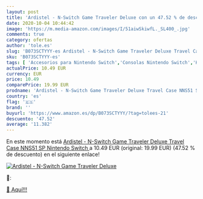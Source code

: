 ```yaml
---
layout: post
title: 'Ardistel - N-Switch Game Traveler Deluxe con un 47.52 % de descuento'
date: 2020-10-04 10:44:42
image: 'https://m.media-amazon.com/images/I/51aiwSkiwfL._SL400_.jpg'
comments: true
category: ofertas
author: 'tole.es'
slug: 'B073SCTYYY-es Ardistel - N-Switch Game Traveler Deluxe Travel Case NNS51...'
sku: 'B073SCTYYY-es'
tags: [ 'Accesorios para Nintendo Switch','Consolas Nintendo Switch','Hardware y juegos para Nintendo Switch','Iluminación','Iluminación de ambiente de interior','Iluminación de interior','Iluminación decorativa y para usos específicos de interior','Juegos para Nintendo Switch','Mandos para Nintendo Switch','Videojuegos','nintendo', ]
actualPrice: 10.49 EUR
currency: EUR
price: 10.49
comparePrice: 19.99 EUR
prodname: 'Ardistel - N-Switch Game Traveler Deluxe Travel Case NNS51 SP  Nintendo Switch '
country: 'es'
flag: '🇪🇸'
brand: ''
buyurl: 'https://www.amazon.es/dp/B073SCTYYY/?tag=tolees-21'
descuento: '47.52'
average: '11.382'
---
```


En este momento está [Ardistel - N-Switch Game Traveler Deluxe Travel Case NNS51 SP  Nintendo Switch ](https://www.amazon.es/dp/B073SCTYYY/?tag=tolees-21) a 10.49 EUR (original: 19.99 EUR) (47.52 %  de descuento) en el siguiente enlace!

[![Ardistel - N-Switch Game Traveler Deluxe](https://m.media-amazon.com/images/I/51aiwSkiwfL._SL400_.jpg)](https://www.amazon.es/dp/B073SCTYYY/?tag=tolees-21)

🔎:


[🛒 Aquí!!!](https://www.amazon.es/dp/B073SCTYYY/?tag=tolees-21)
